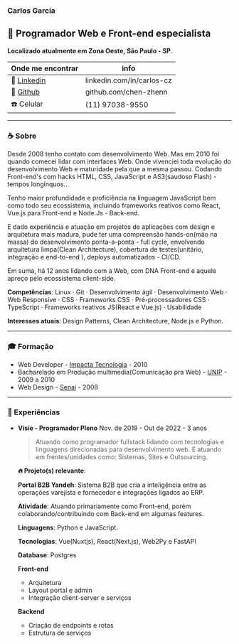 
### Carlos Garcia
## :rocket: Programador Web e Front-end especialista

__Localizado atualmente em Zona Oeste, São Paulo - SP__.

| Onde me encontrar | info |
|-----------------  |------|
| :link: [Linkedin](https://www.linkedin.com/in/carlos-cz) | linkedin.com/in/carlos-cz
| :link: [Github](https://github.com/chen-zhenn)           | github.com/chen-zhenn
| :phone: Celular | (11) 97038-9550

---

### :coffee: Sobre

Desde 2008 tenho contato com desenvolvimento Web. Mas em 2010 foi quando comecei lidar com interfaces Web. Onde vivenciei toda evolução do desenvolvimento Web e maturidade pela que a mesma passou. Codando Front-end's com hacks HTML, CSS, JavaScript e AS3(saudoso Flash) - tempos longínquos...

Tenho maior profundidade e proficiência na linguagem JavaScript bem como todo seu ecossistema, incluindo frameworks reativos como React, Vue.js para Front-end e Node.Js - Back-end.

E dado experiência e atuação em projetos de aplicações com design e arquitetura mais madura, pude ter uma compreensão hands-on(mão na massa) do desenvolvimento ponta-a-ponta - full cycle, envolvendo arquitetura limpa(Clean Architecture), cobertura de testes(unitário, integração e end-to-end ), deploys automatizados - CI/CD.

Em suma, há 12 anos lidando com a Web, com DNA Front-end e aquele apreço pelo ecossistema client-side.

__Competências__: Linux · Git · Desenvolvimento ágil · Desenvolvimento Web · Web Responsive · CSS · Frameworks CSS · Pré-processadores CSS · TypeScript · Frameworks reativos JS(React e Vue.js) · Usabilidade

__Interesses atuais__: Design Patterns, Clean Architecture, Node.js e Python.  

--- 

### :mortar_board: Formação

* Web Developer - [Impacta Tecnologia](https://impacta.com.br) - 2010
* Bacharelado em Produção multimedia(Comunicação pra Web) - [UNIP](https://www.unip.br) - 2009 a 2010
* Web Design - [Senai](https://www.sp.senai.br) - 2008

---

### :muscle: Experiências

* __Visie - Programador Pleno__
    Nov. de 2019 - Out de 2022 - 3 anos
    > Atuando como programador fullstack lidando com tecnologias e linguagens direcionadas para desenvolvimento web. E atuando em frentes/unidades como: Sistemas, Sites e Outsourcing.

    __:fire: Projeto(s) relevante__:

    __Portal B2B Yandeh__: Sistema B2B que cria a inteligência entre as operações varejista e fornecedor e integrações ligados ao ERP.   <br>
    
    __Atividade__: Atuando primariamente como Front-end, porém colaborando/contribuindo com Back-end em algumas features.   
    
    __Linguagens__: Python e JavaScript.   
    
    __Tecnologias__: Vue(Nuxtjs), React(Next.js), Web2Py e FastAPI   
    
    __Database__: Postgres   
    
    __Front-end__   
    - Arquitetura
    - Layout portal e admin
    - Integração client-server e serviços   
 
    __Backend__   
    - Criação de endpoints e rotas
    - Estrutura de serviços   
